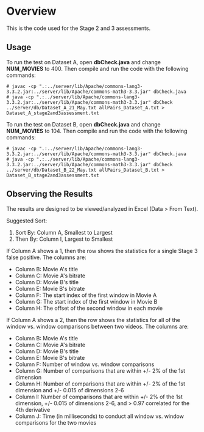 # Overview

This is the code used for the Stage 2 and 3 assessments.

## Usage

To run the test on Dataset A, open __dbCheck.java__ and change __NUM_MOVIES__ to 400. Then compile and run the code with the following commands:

    # javac -cp ".:../server/lib/Apache/commons-lang3-3.3.2.jar:../server/lib/Apache/commons-math3-3.3.jar" dbCheck.java
    # java -cp ".:../server/lib/Apache/commons-lang3-3.3.2.jar:../server/lib/Apache/commons-math3-3.3.jar" dbCheck ../server/db/Dataset_A_21_May.txt allPairs_Dataset_A.txt > Dataset_A_stage2and3assessment.txt

To run the test on Dataset B, open __dbCheck.java__ and change __NUM_MOVIES__ to 104. Then compile and run the code with the following commands:

    # javac -cp ".:../server/lib/Apache/commons-lang3-3.3.2.jar:../server/lib/Apache/commons-math3-3.3.jar" dbCheck.java
    # java -cp ".:../server/lib/Apache/commons-lang3-3.3.2.jar:../server/lib/Apache/commons-math3-3.3.jar" dbCheck ../server/db/Dataset_B_22_May.txt allPairs_Dataset_B.txt > Dataset_B_stage2and3assessment.txt

## Observing the Results

The results are designed to be viewed/analyzed in Excel (Data > From Text).

Suggested Sort:

1. Sort By: Column A, Smallest to Largest
2. Then By: Column I, Largest to Smallest

If Column A shows a 1, then the row shows the statistics for a single Stage 3 false positive. The columns are:

* Column B: Movie A's title
* Column C: Movie A's bitrate
* Column D: Movie B's title
* Column E: Movie B's bitrate
* Column F: The start index of the first window in Movie A
* Column G: The start index of the first window in Movie B
* Column H: The offset of the second window in each movie

If Column A shows a 2, then the row shows the statistics for all of the window vs. window comparisons between two videos. The columns are:

* Column B: Movie A's title
* Column C: Movie A's bitrate
* Column D: Movie B's title
* Column E: Movie B's bitrate
* Column F: Number of window vs. window comparisons
* Column G: Number of comparisons that are within +/- 2% of the 1st dimension
* Column H: Number of comparisons that are within +/- 2% of the 1st dimension and +/- 0.015 of dimensions 2-6
* Column I: Number of comparisons that are within +/- 2% of the 1st dimension, +/- 0.015 of dimensions 2-6, and > 0.97 correlated for the 4th derivative
* Column J: Time (in milliseconds) to conduct all window vs. window comparisons for the two movies
